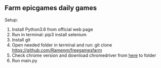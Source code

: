 **Farm epicgames daily games**
------------
Setup:
1.  Install Python3.6 from official web page
1.  Run in terminal:
		pip3 install selenium
1. Install git
1. Open needed folder in terminal and run:
		git clone https://github.com/Ramenm/freegamesfarm
1. Check chrome version and download chromedriver from [here](https://chromedriver.chromium.org/downloads "here") to folder 
1. Run main.py
